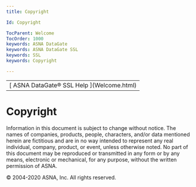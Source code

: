 ```yaml
---
title: Copyright

Id: Copyright

TocParent: Welcome
TocOrder: 1000
keywords: ASNA DataGate
keywords: ASNA DataGate SSL
keywords: SSL
keywords: Copyright

---
```


<table>
                    <tr>
                        <td>
                            <span class="OH_MultiViewContainerPanelDhtmlTable">
                                [
                                    ASNA DataGate&#174; SSL Help
                                ](Welcome.html)
                            </span><br />
                        </td>
                    </tr>
</table>

# Copyright
Information in this document is subject to change without notice. The names of companies, products, people, characters, and/or data mentioned herein are fictitious and are in no way intended to represent any real individual, company, product, or event, unless otherwise noted. No part of this document may be reproduced or transmitted in any form or by any means, electronic or mechanical, for any purpose, without the written permission of ASNA. 

&#169; 2004-2020 ASNA, Inc. All rights reserved.

